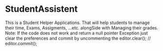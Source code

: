# StudentAssistent

This is a Student Helper Applications. That will help students to manage their time, Exams, Assigments, ...etc. alongSide with Managing their grades.
Note: If the code does not work and return a null pointer Exception just clear the preferences and commit by uncommenting the
editor.clear(); // editor.commit();

